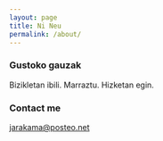 ```yaml
---
layout: page
title: Ni Neu
permalink: /about/
---
```


### Gustoko gauzak

Bizikletan ibili. Marraztu. Hizketan egin.

### Contact me

[jarakama@posteo.net](mailto:jarakama@posteo.net)
